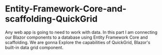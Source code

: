# Entity-Framework-Core-and-scaffolding-QuickGrid
Any web app is going to need to work with data. In this part I am  connecting our Blazor components to a database using Entity Framework Core and scaffolding.  We are gonna Explore the capabilities of QuickGrid, Blazor's built-in data grid component.
